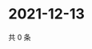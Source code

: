 # 2021-12-13

共 0 条

<!-- BEGIN WEIBO -->
<!-- 最后更新时间 Mon Dec 13 2021 22:13:41 GMT+0800 (China Standard Time) -->

<!-- END WEIBO -->
